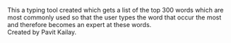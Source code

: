 This a typing tool created which gets a list of the top 300 words which are most commonly used so that the user types the word that occur the most and therefore becomes an expert at these words.  
Created by Pavit Kailay.